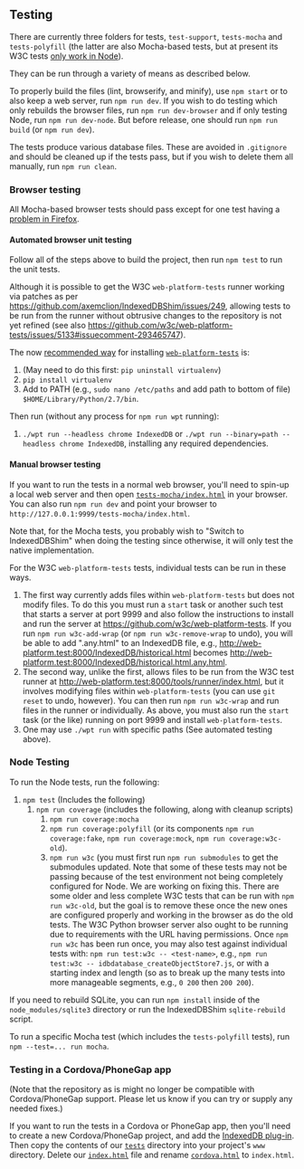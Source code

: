 ## Testing

There are currently three folders for tests, `test-support`,
`tests-mocha` and `tests-polyfill` (the latter are also Mocha-based
tests, but at present its W3C tests
[only work in Node](https://github.com/axemclion/IndexedDBShim/issues/249)).

They can be run through a variety of means as described below.

To properly build the files (lint, browserify, and minify), use `npm start`
or to also keep a web server, run `npm run dev`. If you wish to do
testing which only rebuilds the browser files, run
`npm run dev-browser` and if only testing Node, run `npm run dev-node`.
But before release, one should run `npm run build` (or `npm run dev`).

The tests produce various database files. These are avoided in
`.gitignore` and should be cleaned up if the tests pass, but if
you wish to delete them all manually, run `npm run clean`.

### Browser testing

All Mocha-based browser tests should pass except for one test having
a [problem in Firefox](https://github.com/axemclion/IndexedDBShim/issues/250).

#### Automated browser unit testing

Follow all of the steps above to build the project, then run `npm test`
to run the unit tests.

Although it is possible to get the W3C `web-platform-tests` runner
working via patches as per
<https://github.com/axemclion/IndexedDBShim/issues/249>,
allowing tests to be run from the runner without
obtrusive changes to the repository is not yet refined (see also
<https://github.com/w3c/web-platform-tests/issues/5133#issuecomment-293465747>).

The now [recommended way](https://github.com/web-platform-tests/wpt/issues/6565)
for installing [`web-platform-tests`](https://github.com/web-platform-tests/wpt/)
is:

1. (May need to do this first: `pip uninstall virtualenv`)
1. `pip install virtualenv`
1. Add to PATH (e.g., `sudo nano /etc/paths` and add path to bottom of file)
    `$HOME/Library/Python/2.7/bin`.

Then run (without any process for `npm run wpt` running):

1. `./wpt run --headless chrome IndexedDB` or
    `./wpt run --binary=path --headless chrome IndexedDB`,
    installing any required dependencies.

#### Manual browser testing

If you want to run the tests in a normal web browser, you'll need to
spin-up a local web server and then open
[`tests-mocha/index.html`](https://github.com/indexeddbshim/indexeddbshim/blob/master/tests-mocha/index.html)
in your browser. You can also run `npm run dev` and point your
browser to `http://127.0.0.1:9999/tests-mocha/index.html`.

Note that, for the Mocha tests, you probably wish to
"Switch to IndexedDBShim" when doing
the testing since otherwise, it will only test the native implementation.

For the W3C `web-platform-tests` tests, individual tests can be run
in these ways.

1. The first way currently adds files within `web-platform-tests` but
    does not modify files. To do this you must run a `start` task
    or another such test that starts a server at port 9999 and also follow
    the instructions to install and run the server at
    <https://github.com/w3c/web-platform-tests>. If you run
    `npm run w3c-add-wrap` (or `npm run w3c-remove-wrap` to undo), you
    will be able to add ".any.html" to an IndexedDB file, e.g.,
    <http://web-platform.test:8000/IndexedDB/historical.html>
    becomes
    <http://web-platform.test:8000/IndexedDB/historical.html.any.html>.
1. The second way, unlike the first, allows files to be run from the
    W3C test runner at <http://web-platform.test:8000/tools/runner/index.html>,
    but it involves modifying files within `web-platform-tests` (you can use
    `git reset` to undo, however). You can then run `npm run w3c-wrap` and
    run files in the runner or individually. As above, you must also run
    the `start` task (or the like) running on port 9999 and install
    `web-platform-tests`.
1. One may use `./wpt run` with specific paths (See automated testing above).

### Node Testing

To run the Node tests, run the following:

1. `npm test` (Includes the following)
    1. `npm run coverage` (includes the following, along with cleanup scripts)
        1. `npm run coverage:mocha`
        1. `npm run coverage:polyfill` (or its components `npm run coverage:fake`,
            `npm run coverage:mock`, `npm run coverage:w3c-old`).
        1. `npm run w3c` (you must first run `npm run submodules` to get the
            submodules updated. Note that some of these tests may not be
            passing because of the test environment not being completely
            configured for Node. We are working on fixing this.
            There are some older and less complete W3C tests that can be run
            with `npm run w3c-old`, but the goal is to remove these once
            the new ones are configured properly and working in the browser
            as do the old tests. The W3C Python browser server also ought to be
            running due to requirements with the URL having permissions.
            Once `npm run w3c` has been run once, you may also test against
            individual tests with:
            `npm run test:w3c -- <test-name>`, e.g., `npm run test:w3c -- idbdatabase_createObjectStore7.js`, or with a starting index
            and length (so as to break up the many tests into more
            manageable segments, e.g., `0 200` then `200 200`).

If you need to rebuild SQLite, you can run `npm install` inside of the
`node_modules/sqlite3` directory or run the IndexedDBShim `sqlite-rebuild`
script.

To run a specific Mocha test (which includes the `tests-polyfill`
tests), run `npm --test=... run mocha`.

### Testing in a Cordova/PhoneGap app

(Note that the repository as is might no longer be compatible with
Cordova/PhoneGap support. Please let us know if you can try or supply
any needed fixes.)

If you want to run the tests in a Cordova or PhoneGap app, then you'll need
to create a new Cordova/PhoneGap project, and add the
[IndexedDB plug-in](http://plugins.cordova.io/#/package/com.msopentech.indexeddb).
Then copy the contents of our
[`tests`](https://github.com/indexeddbshim/indexeddbshim/tree/master/tests)
directory into your project's `www` directory.   Delete our
[`index.html`](https://github.com/indexeddbshim/indexeddbshim/blob/master/tests/index.html)
file and rename
[`cordova.html`](https://github.com/indexeddbshim/indexeddbshim/blob/master/tests/cordova.html)
to `index.html`.
